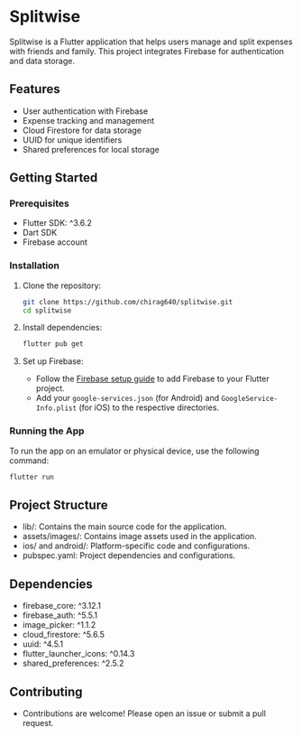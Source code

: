 # Splitwise

Splitwise is a Flutter application that helps users manage and split expenses with friends and family. This project integrates Firebase for authentication and data storage.

## Features

- User authentication with Firebase
- Expense tracking and management
- Cloud Firestore for data storage
- UUID for unique identifiers
- Shared preferences for local storage

## Getting Started

### Prerequisites

- Flutter SDK: ^3.6.2
- Dart SDK
- Firebase account

### Installation

1. Clone the repository:
    ```sh
    git clone https://github.com/chirag640/splitwise.git
    cd splitwise
    ```

2. Install dependencies:
    ```sh
    flutter pub get
    ```

3. Set up Firebase:
    - Follow the [Firebase setup guide](https://firebase.google.com/docs/flutter/setup) to add Firebase to your Flutter project.
    - Add your `google-services.json` (for Android) and `GoogleService-Info.plist` (for iOS) to the respective directories.

### Running the App

To run the app on an emulator or physical device, use the following command:
```sh
flutter run
```
## Project Structure
- lib/: Contains the main source code for the application.
- assets/images/: Contains image assets used in the application.
- ios/ and android/: Platform-specific code and configurations.
- pubspec.yaml: Project dependencies and configurations.

## Dependencies
- firebase_core: ^3.12.1
- firebase_auth: ^5.5.1
- image_picker: ^1.1.2
- cloud_firestore: ^5.6.5
- uuid: ^4.5.1
- flutter_launcher_icons: ^0.14.3
- shared_preferences: ^2.5.2

## Contributing
- Contributions are welcome! Please open an issue or submit a pull request.
